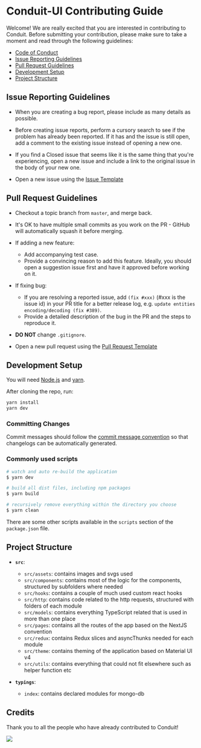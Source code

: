 # Conduit-UI Contributing Guide

Welcome! We are really excited that you are interested in contributing to Conduit. Before submitting your contribution, please make sure to take a moment and read through the following guidelines:

- [Code of Conduct](https://github.com/ConduitPlatform/Conduit-UI/blob/master/.github/CODE_OF_CONDUCT.md)
- [Issue Reporting Guidelines](#issue-reporting-guidelines)
- [Pull Request Guidelines](#pull-request-guidelines)
- [Development Setup](#development-setup)
- [Project Structure](#project-structure)

## Issue Reporting Guidelines

- When you are creating a bug report, please include as many details as possible. 

- Before creating issue reports, perform a cursory search to see if the problem has already been reported. If it has and the issue is still open, add a comment to the existing issue instead of opening a new one.

- If you find a Closed issue that seems like it is the same thing that you're experiencing, open a new issue and include a link to the original issue in the body of your new one.

- Open a new issue using the [Issue Template](https://github.com/ConduitPlatform/Conduit-UI/blob/master/.github/ISSUE_TEMPLATE.md)

## Pull Request Guidelines

- Checkout a topic branch from `master`, and merge back.

- It's OK to have multiple small commits as you work on the PR - GitHub will automatically squash it before merging.

- If adding a new feature:
    - Add accompanying test case.
    - Provide a convincing reason to add this feature. Ideally, you should open a suggestion issue first and have it approved before working on it.

- If fixing bug:
    - If you are resolving a reported issue, add `(fix #xxx)` (#xxx is the issue id) in your PR title for a better release log, e.g. `update entities encoding/decoding (fix #389)`.
    - Provide a detailed description of the bug in the PR and the steps to reproduce it.

- **DO NOT** change `.gitignore`.

- Open a new pull request using the [Pull Request Template](https://github.com/ConduitPlatform/Conduit-UI/blob/master/.github/PULL_REQUEST_TEMPLATE.md)

## Development Setup

You will need [Node.js](http://nodejs.org) and [yarn](https://yarnpkg.com/en/docs/install).

After cloning the repo, run:

``` bash
yarn install
yarn dev
```

### Committing Changes

Commit messages should follow the [commit message convention](https://github.com/ConduitPlatform/Conduit-UI/blob/master/.github/COMMIT_CONVENTION.md) so that changelogs can be automatically generated.

### Commonly used scripts

``` bash
# watch and auto re-build the application
$ yarn dev

# build all dist files, including npm packages
$ yarn build

# recursively remove everything within the directory you choose
$ yarn clean
```

There are some other scripts available in the `scripts` section of the `package.json` file.

## Project Structure

- **`src`**:
    - `src/assets`: contains images and svgs used
    - `src/components`: contains most of the logic for the components, structured by subfolders where needed
    - `src/hooks`: contains a couple of much used custom react hooks
    - `src/http`: contains code related to the http requests, structured with folders of each module
    - `src/models`: contains everything TypeScript related that is used in more than one place
    - `src/pages`: contains all the routes of the app based on the NextJS convention
    - `src/redux`: contains Redux slices and asyncThunks needed for each module
    - `src/theme`: contains theming of the application based on Material UI v4
    - `src/utils`: contains everything that could not fit elsewhere such as helper function etc

- **`typings`**:
    - `index`: contains declared modules for mongo-db
    
## Credits

Thank you to all the people who have already contributed to Conduit!

<a href="https://github.com/conduitplatform/conduit-ui/graphs/contributors"><img src="https://contrib.rocks/image?repo=conduitplatform/conduit-ui" /></a>

